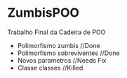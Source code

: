 # ZumbisPOO

Trabalho Final da Cadeira de POO


- Polimorfismo zumbis //Done
- Polimorfismo sobreviventes //Done
- Novos parametros //Needs Fix
- Classe classes //Killed
